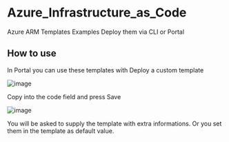 # Azure_Infrastructure_as_Code
Azure ARM Templates Examples
Deploy them via CLI or Portal


## How to use

In Portal you can use these templates with Deploy a custom template

![image](https://user-images.githubusercontent.com/108484798/202921429-2229a9e2-756c-46d3-924a-968948303ee9.png)

Copy into the code field and press Save

![image](https://user-images.githubusercontent.com/108484798/202921547-23e8c848-f72c-4228-80c0-5206d59dc710.png)

You will be asked to supply the template with extra informations. Or you set them in the template as default value.
